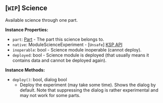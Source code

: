 ## \[`WIP`\] Science

Available science through one part.


**Instance Properties:**
- `part`: [Part](PartBase.md) - The part this science belongs to.
- `native`: ModuleScienceExperiment - \[`Unsafe`\] [KSP API](https://kerbalspaceprogram.com/api/class_module_science_experiment.html)
- `inoperable`: bool - Science module inoperable (cannot deploy).
- `deployed`: bool - Science module is deployed (that usually means it contains data and cannot be deployed again).

**Instance Methods:**
- `deploy()`: bool, dialog bool
  - Deploy the experiment (may take some time). Shows the dialog by default. Note that suppressing the dialog is rather experimental and may not work for some parts.
